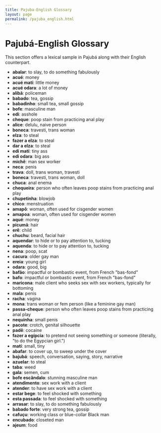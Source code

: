 ```yaml
---
title: Pajuba-English Glossary
layout: page
permalink: /pajuba_english.html
---
```


# Pajubá-English Glossary

This section offers a lexical sample in Pajubá along with their English counterpart.

* **abalar**: to slay, to do something fabulously
* **acué**: money
* **acué matí**: little money
* **acué odara**: a lot of money
* **alibã**: policeman
* **babado**: tea, gossip
* **babadinho**: small tea, small gossip
* **bofe**: masculine man
* **edi**: asshole
* **cheque**: poop stain from practicing anal play
* **alice**: delulu, naive person
* **boneca**: travesti, trans woman
* **elza**: to steal
* **fazer a elza**: to steal
* **dar a elza**: to steal
* **edi matí**: tiny ass
* **edi odara**: big ass
* **michê**: man sex worker
* **neca**: penis
* **trava**: doll, trans woman, travesti
* **boneca**: travesti, trans woman, doll
* **chuca**: anal enema
* **chequeira**: person who often leaves poop stains from practicing anal play
* **chupetinha**: blowjob
* **chico**: menstruation
* **amapô**: woman, often used for cisgender women
* **amapoa**: woman, often used for cisgender women
* **aqué**: money
* **picumã**: hair
* **erê**: child
* **chuchu**: beard, facial hair
* **aquendar**: to hide or to pay attention to, tucking
* **aquenda**: to hide or to pay attention to, tucking
* **nena**: poop, scat
* **cacura**: older gay man
* **ereia**: young girl
* **odara**: good, big
* **bafão**: impactful or bombastic event, from French "bas-fond"
* **bafo**: impactful or bombastic event, from French "bas-fond"
* **maricona**: male client who seeks sex with sex workers, typically for bottoming
* **mala**: penis
* **racha**: vagina
* **mona**: trans woman or fem person (like a feminine gay man)
* **passa-cheque**: person who often leaves poop stains from practicing anal play
* **nequinha**: small penis
* **pacote**: crotch, genital silhouette
* **padê**: cocaine
* **fazer a egípcia**: to pretend not seeing something or someone (literally, "to do the Egypcian girl.")
* **matí**: small, tiny
* **abafar**: to cover up, to sweep under the cover
* **bajubá**: speech, conversation, saying, story, narrative
* **azuelar**: to steal
* **taba**: weed
* **gala**: semen, cum
* **bofe escândalo**: stunning masculine man
* **atendimento**: sex work with a client
* **atender**: to have sex work with a client
* **estar bege**: to feel shocked with something
* **esta passada**: to feel shocked with something
* **arrasar**: to slay, to do something fabulously
* **babado forte**: very strong tea, gossip
* **cafuçu**: working class or blue-collar Black man
* **encubado**: closeted man
* **ajeum**: food
